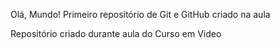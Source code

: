 Olá, Mundo!
Primeiro repositório de Git e GitHub criado na aula

Repositório criado durante aula do Curso em Video
